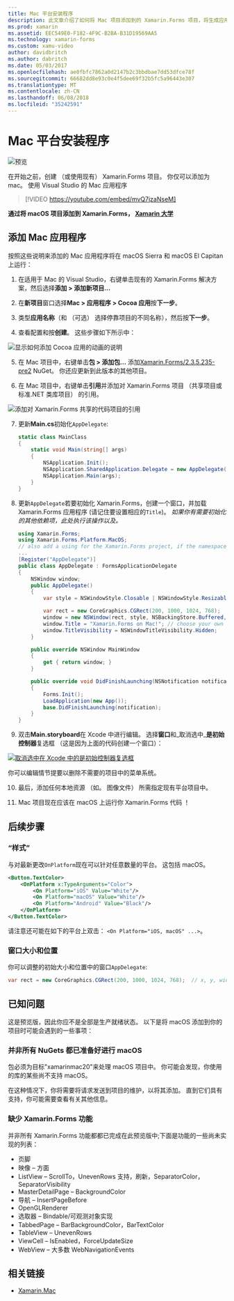 ```yaml
---
title: Mac 平台安装程序
description: 此文章介绍了如何将 Mac 项目添加到的 Xamarin.Forms 项目，将生成应用程序能够在 macOS Sierra 和 macOS El Capitan 上运行。
ms.prod: xamarin
ms.assetid: EEC549E0-F182-4F9C-B2BA-B31D19569AA5
ms.technology: xamarin-forms
ms.custom: xamu-video
author: davidbritch
ms.author: dabritch
ms.date: 05/03/2017
ms.openlocfilehash: ae0fbfc7862a0d2147b2c3bbdbae7dd53dfce78f
ms.sourcegitcommit: 66682dd8e93c0e4f5dee69f32b5fc5a96443e307
ms.translationtype: MT
ms.contentlocale: zh-CN
ms.lasthandoff: 06/08/2018
ms.locfileid: "35242591"
---
```

# <a name="mac-platform-setup"></a>Mac 平台安装程序

![预览](~/media/shared/preview.png)

在开始之前，创建 （或使用现有） Xamarin.Forms 项目。
你仅可以添加为 mac。 使用 Visual Studio 的 Mac 应用程序

> [!VIDEO https://youtube.com/embed/mvQ7jzaNseM]

**通过将 macOS 项目添加到 Xamarin.Forms， [Xamarin 大学](https://university.xamarin.com/)**

## <a name="adding-a-mac-app"></a>添加 Mac 应用程序

按照这些说明来添加的 Mac 应用程序将在 macOS Sierra 和 macOS El Capitan 上运行：

1. 在适用于 Mac 的 Visual Studio，右键单击现有的 Xamarin.Forms 解决方案，然后选择**添加 > 添加新项目...**

2. 在**新项目**窗口选择**Mac > 应用程序 > Cocoa 应用**按**下一步**。

3. 类型**应用名称**（和 （可选） 选择停靠项目的不同名称），然后按**下一步**。

4. 查看配置和按**创建**。 这些步骤如下所示中：

  ![显示如何添加 Cocoa 应用的动画的说明](mac-images/add-macos-proj.gif)

5. 在 Mac 项目中，右键单击**包 > 添加包...** 添加[Xamarin.Forms/2.3.5.235-pre2](https://www.nuget.org/packages/Xamarin.Forms/2.3.5.235-pre2) NuGet。 你还应更新到此版本的其他项目。

6. 在 Mac 项目中，右键单击**引用**并添加对 Xamarin.Forms 项目 （共享项目或标准.NET 类库项目） 的引用。

  ![添加对 Xamarin.Forms 共享的代码项目的引用](mac-images/references-sml.png)

7. 更新**Main.cs**初始化`AppDelegate`:

    ```csharp
    static class MainClass
    {
        static void Main(string[] args)
        {
            NSApplication.Init();
            NSApplication.SharedApplication.Delegate = new AppDelegate(); // add this line
            NSApplication.Main(args);
        }
    }
    ```

8. 更新`AppDelegate`若要初始化 Xamarin.Forms，创建一个窗口，并加载 Xamarin.Forms 应用程序 (请记住要设置相应的`Title`)。 _如果你有需要初始化的其他依赖项，此处执行该操作以及。_

    ```csharp
    using Xamarin.Forms;
    using Xamarin.Forms.Platform.MacOS;
    // also add a using for the Xamarin.Forms project, if the namespace is different to this file
    ...
    [Register("AppDelegate")]
    public class AppDelegate : FormsApplicationDelegate
    {
        NSWindow window;
        public AppDelegate()
        {
            var style = NSWindowStyle.Closable | NSWindowStyle.Resizable | NSWindowStyle.Titled;

            var rect = new CoreGraphics.CGRect(200, 1000, 1024, 768);
            window = new NSWindow(rect, style, NSBackingStore.Buffered, false);
            window.Title = "Xamarin.Forms on Mac!"; // choose your own Title here
            window.TitleVisibility = NSWindowTitleVisibility.Hidden;
        }

        public override NSWindow MainWindow
        {
            get { return window; }
        }

        public override void DidFinishLaunching(NSNotification notification)
        {
            Forms.Init();
            LoadApplication(new App());
            base.DidFinishLaunching(notification);
        }
    }
    ```

9. 双击**Main.storyboard**在 Xcode 中进行编辑。 选择**窗口**和_取消选中_**是初始控制器**复选框 （这是因为上面的代码创建一个窗口）：

  [![取消选中在 Xcode 中的是初始控制器复选框](mac-images/xcode-init-controller-sml.png)](mac-images/xcode-init-controller.png#lightbox)

  你可以编辑情节提要以删除不需要的项目中的菜单系统。

10. 最后，添加任何本地资源 （如。 图像文件） 所需指定现有平台项目中。

11. Mac 项目现在应该在 macOS 上运行你 Xamarin.Forms 代码 ！

## <a name="next-steps"></a>后续步骤

### <a name="styling"></a>“样式”

与对最新更改`OnPlatform`现在可以针对任意数量的平台。 这包括 macOS。

```xml
<Button.TextColor>
    <OnPlatform x:TypeArguments="Color">
        <On Platform="iOS" Value="White"/>
        <On Platform="macOS" Value="White"/>
        <On Platform="Android" Value="Black"/>
    </OnPlatform>
</Button.TextColor>
```

请注意还可能在如下的平台上双击： `<On Platform="iOS, macOS" ...>`。

### <a name="window-size-and-position"></a>窗口大小和位置

你可以调整的初始大小和位置中的窗口`AppDelegate`:

```csharp
var rect = new CoreGraphics.CGRect(200, 1000, 1024, 768);  // x, y, width, height
```

## <a name="known-issues"></a>已知问题

这是预览版，因此你应不是全部是生产就绪状态。 以下是将 macOS 添加到你的项目时可能会遇到的一些事项：

### <a name="not-all-nugets-are-ready-for-macos"></a>并非所有 NuGets 都已准备好进行 macOS

包必须为目标"xamarinmac20"来处理 macOS 项目中。 你可能会发现，你使用的库的某些尚不支持 macOS。

在这种情况下，你将需要将请求发送到项目的维护，以将其添加。 直到它们具有支持，你可能需要查看有关其他信息。

### <a name="missing-xamarinforms-features"></a>缺少 Xamarin.Forms 功能

并非所有 Xamarin.Forms 功能都都已完成在此预览版中;下面是功能的一些尚未实现的列表：

* 页脚
* 映像 – 方面
* ListView – ScrollTo，UnevenRows 支持，刷新，SeparatorColor，SeparatorVisibility
* MasterDetailPage – BackgroundColor
* 导航 – InsertPageBefore
* OpenGLRenderer
* 选取器 – Bindable/可观测对象实现
* TabbedPage – BarBackgroundColor，BarTextColor
* TableView – UnevenRows
* ViewCell – IsEnabled，ForceUpdateSize
* WebView – 大多数 WebNavigationEvents


## <a name="related-links"></a>相关链接

- [Xamarin.Mac](~/mac/index.yml)
